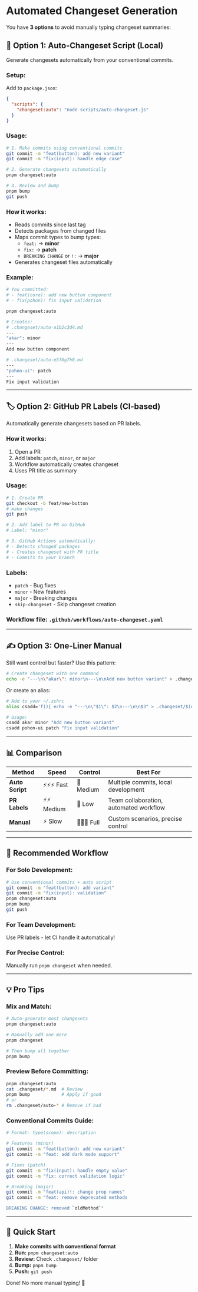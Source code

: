 # Automated Changeset Generation

You have **3 options** to avoid manually typing changeset summaries:

## 🤖 Option 1: Auto-Changeset Script (Local)

Generate changesets automatically from your conventional commits.

### **Setup:**

Add to `package.json`:
```json
{
  "scripts": {
    "changeset:auto": "node scripts/auto-changeset.js"
  }
}
```

### **Usage:**

```bash
# 1. Make commits using conventional commits
git commit -m "feat(button): add new variant"
git commit -m "fix(input): handle edge case"

# 2. Generate changesets automatically
pnpm changeset:auto

# 3. Review and bump
pnpm bump
git push
```

### **How it works:**
- Reads commits since last tag
- Detects packages from changed files
- Maps commit types to bump types:
  - `feat:` → **minor**
  - `fix:` → **patch**  
  - `BREAKING CHANGE` or `!:` → **major**
- Generates changeset files automatically

### **Example:**

```bash
# You committed:
# - feat(core): add new button component
# - fix(pohon): fix input validation

pnpm changeset:auto

# Creates:
# .changeset/auto-a1b2c3d4.md
---
"akar": minor
---
Add new button component

# .changeset/auto-e5f6g7h8.md  
---
"pohon-ui": patch
---
Fix input validation
```

---

## 🏷️ Option 2: GitHub PR Labels (CI-based)

Automatically generate changesets based on PR labels.

### **How it works:**

1. Open a PR
2. Add labels: `patch`, `minor`, or `major`
3. Workflow automatically creates changeset
4. Uses PR title as summary

### **Usage:**

```bash
# 1. Create PR
git checkout -b feat/new-button
# make changes
git push

# 2. Add label to PR on GitHub
# Label: "minor"

# 3. GitHub Actions automatically:
# - Detects changed packages
# - Creates changeset with PR title
# - Commits to your branch
```

### **Labels:**
- `patch` - Bug fixes
- `minor` - New features
- `major` - Breaking changes
- `skip-changeset` - Skip changeset creation

### **Workflow file:** `.github/workflows/auto-changeset.yaml`

---

## ✍️ Option 3: One-Liner Manual

Still want control but faster? Use this pattern:

```bash
# Create changeset with one command
echo -e "---\n\"akar\": minor\n---\n\nAdd new button variant" > .changeset/my-feature.md
```

Or create an alias:

```bash
# Add to your ~/.zshrc
alias csadd='f(){ echo -e "---\n\"$1\": $2\n---\n\n$3" > .changeset/$(openssl rand -hex 4).md; };f'

# Usage:
csadd akar minor "Add new button variant"
csadd pohon-ui patch "Fix input validation"
```

---

## 📊 Comparison

| Method | Speed | Control | Best For |
|--------|-------|---------|----------|
| **Auto Script** | ⚡️⚡️⚡️ Fast | 🎯 Medium | Multiple commits, local development |
| **PR Labels** | ⚡️⚡️ Medium | 🎯 Low | Team collaboration, automated workflow |
| **Manual** | ⚡️ Slow | 🎯🎯🎯 Full | Custom scenarios, precise control |

---

## 🎯 Recommended Workflow

### **For Solo Development:**
```bash
# Use conventional commits + auto script
git commit -m "feat(button): add variant"
git commit -m "fix(input): validation"
pnpm changeset:auto
pnpm bump
git push
```

### **For Team Development:**
Use PR labels - let CI handle it automatically!

### **For Precise Control:**
Manually run `pnpm changeset` when needed.

---

## 💡 Pro Tips

### **Mix and Match:**
```bash
# Auto-generate most changesets
pnpm changeset:auto

# Manually add one more
pnpm changeset

# Then bump all together
pnpm bump
```

### **Preview Before Committing:**
```bash
pnpm changeset:auto
cat .changeset/*.md  # Review
pnpm bump            # Apply if good
# or
rm .changeset/auto-* # Remove if bad
```

### **Conventional Commits Guide:**
```bash
# Format: type(scope): description

# Features (minor)
git commit -m "feat(button): add new variant"
git commit -m "feat: add dark mode support"

# Fixes (patch)  
git commit -m "fix(input): handle empty value"
git commit -m "fix: correct validation logic"

# Breaking (major)
git commit -m "feat(api)!: change prop names"
git commit -m "feat: remove deprecated methods

BREAKING CHANGE: removed `oldMethod`"
```

---

## 🚀 Quick Start

1. **Make commits with conventional format**
2. **Run:** `pnpm changeset:auto`
3. **Review:** Check `.changeset/` folder
4. **Bump:** `pnpm bump`
5. **Push:** `git push`

Done! No more manual typing! 🎉

